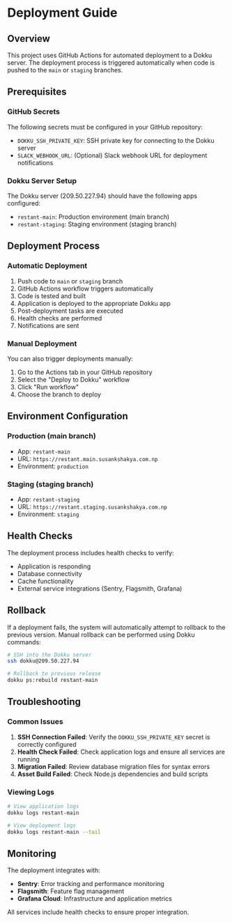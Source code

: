 # Deployment Guide

## Overview

This project uses GitHub Actions for automated deployment to a Dokku server. The deployment process is triggered automatically when code is pushed to the `main` or `staging` branches.

## Prerequisites

### GitHub Secrets

The following secrets must be configured in your GitHub repository:

- `DOKKU_SSH_PRIVATE_KEY`: SSH private key for connecting to the Dokku server
- `SLACK_WEBHOOK_URL`: (Optional) Slack webhook URL for deployment notifications

### Dokku Server Setup

The Dokku server (209.50.227.94) should have the following apps configured:

- `restant-main`: Production environment (main branch)
- `restant-staging`: Staging environment (staging branch)

## Deployment Process

### Automatic Deployment

1. Push code to `main` or `staging` branch
2. GitHub Actions workflow triggers automatically
3. Code is tested and built
4. Application is deployed to the appropriate Dokku app
5. Post-deployment tasks are executed
6. Health checks are performed
7. Notifications are sent

### Manual Deployment

You can also trigger deployments manually:

1. Go to the Actions tab in your GitHub repository
2. Select the "Deploy to Dokku" workflow
3. Click "Run workflow"
4. Choose the branch to deploy

## Environment Configuration

### Production (main branch)
- App: `restant-main`
- URL: `https://restant.main.susankshakya.com.np`
- Environment: `production`

### Staging (staging branch)
- App: `restant-staging`
- URL: `https://restant.staging.susankshakya.com.np`
- Environment: `staging`

## Health Checks

The deployment process includes health checks to verify:

- Application is responding
- Database connectivity
- Cache functionality
- External service integrations (Sentry, Flagsmith, Grafana)

## Rollback

If a deployment fails, the system will automatically attempt to rollback to the previous version. Manual rollback can be performed using Dokku commands:

```bash
# SSH into the Dokku server
ssh dokku@209.50.227.94

# Rollback to previous release
dokku ps:rebuild restant-main
```

## Troubleshooting

### Common Issues

1. **SSH Connection Failed**: Verify the `DOKKU_SSH_PRIVATE_KEY` secret is correctly configured
2. **Health Check Failed**: Check application logs and ensure all services are running
3. **Migration Failed**: Review database migration files for syntax errors
4. **Asset Build Failed**: Check Node.js dependencies and build scripts

### Viewing Logs

```bash
# View application logs
dokku logs restant-main

# View deployment logs
dokku logs restant-main --tail
```

## Monitoring

The deployment integrates with:

- **Sentry**: Error tracking and performance monitoring
- **Flagsmith**: Feature flag management
- **Grafana Cloud**: Infrastructure and application metrics

All services include health checks to ensure proper integration.